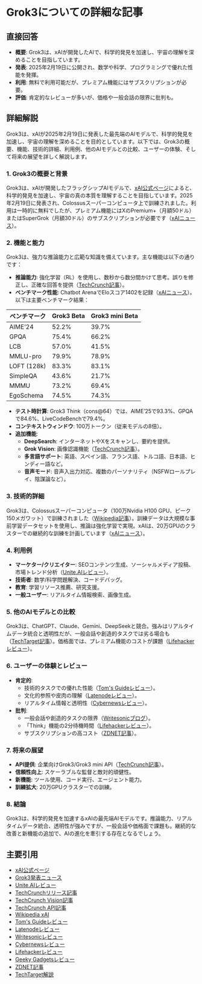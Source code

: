 # Grok3についての詳細な記事

## 直接回答
- **概要**: Grok3は、xAIが開発したAIで、科学的発見を加速し、宇宙の理解を深めることを目指しています。
- **発表**: 2025年2月19日に公開され、数学や科学、プログラミングで優れた性能を発揮。
- **利用**: 無料で利用可能だが、プレミアム機能にはサブスクリプションが必要。
- **評価**: 肯定的なレビューが多いが、価格や一般会話の限界に批判も。

## 詳細解説
Grok3は、xAIが2025年2月19日に発表した最先端のAIモデルで、科学的発見を加速し、宇宙の理解を深めることを目的としています。以下では、Grok3の概要、機能、技術的詳細、利用例、他のAIモデルとの比較、ユーザーの体験、そして将来の展望を詳しく解説します。

### 1. Grok3の概要と背景
Grok3は、xAIが開発したフラッグシップAIモデルで、[xAI公式ページ](https://x.ai/)によると、科学的発見を加速し、宇宙の真の本質を理解することを目指しています。2025年2月19日に発表され、Colossusスーパーコンピュータ上で訓練されました。利用は一時的に無料でしたが、プレミアム機能にはXのPremium+（月額50ドル）またはSuperGrok（月額30ドル）のサブスクリプションが必要です（[xAIニュース](https://x.ai/news/grok-3)）。

### 2. 機能と能力
Grok3は、強力な推論能力と広範な知識を備えています。主な機能は以下の通りです：

- **推論能力**: 強化学習（RL）を使用し、数秒から数分間かけて思考。誤りを修正し、正確な回答を提供（[TechCrunch記事](https://techcrunch.com/2025/02/17/elon-musks-ai-company-xai-releases-its-latest-flagship-ai-grok-3/)）。
- **ベンチマーク性能**: Chatbot ArenaでEloスコア1402を記録（[xAIニュース](https://x.ai/news/grok-3)）。以下は主要ベンチマーク結果：

| ベンチマーク | Grok3 Beta | Grok3 mini Beta |
|--------------|------------|-----------------|
| AIME’24      | 52.2%      | 39.7%           |
| GPQA         | 75.4%      | 66.2%           |
| LCB          | 57.0%      | 41.5%           |
| MMLU-pro     | 79.9%      | 78.9%           |
| LOFT (128k)  | 83.3%      | 83.1%           |
| SimpleQA     | 43.6%      | 21.7%           |
| MMMU         | 73.2%      | 69.4%           |
| EgoSchema    | 74.5%      | 74.3%           |

- **テスト時計算**: Grok3 Think（cons@64）では、AIME’25で93.3%、GPQAで84.6%、LiveCodeBenchで79.4%。
- **コンテキストウィンドウ**: 100万トークン（従来モデルの8倍）。
- **追加機能**:
  - **DeepSearch**: インターネットやXをスキャンし、要約を提供。
  - **Grok Vision**: 画像認識機能（[TechCrunch記事](https://techcrunch.com/2025/04/22/xais-grok-chatbot-can-now-see-the-world-around-it/)）。
  - **多言語サポート**: 英語、スペイン語、フランス語、トルコ語、日本語、ヒンディー語など。
  - **音声モード**: 音声入出力対応、複数のパーソナリティ（NSFWロールプレイ、陰謀論など）。

### 3. 技術的詳細
Grok3は、Colossusスーパーコンピュータ（100万Nvidia H100 GPU、ピーク150メガワット）で訓練されました（[Wikipedia記事](https://en.wikipedia.org/wiki/XAI_%28company%29)）。訓練データは大規模な事前学習データセットを使用し、推論は強化学習で実現。xAIは、20万GPUのクラスターでの継続的な訓練を計画しています（[xAIニュース](https://x.ai/news/grok-3)）。

### 4. 利用例
- **マーケター/クリエイター**: SEOコンテンツ生成、ソーシャルメディア投稿、市場トレンド分析（[Unite.AIレビュー](https://www.unite.ai/grok-3-review/)）。
- **技術者**: 数学/科学問題解決、コードデバッグ。
- **教育**: 学習リソース推薦、研究支援。
- **一般ユーザー**: リアルタイム情報検索、画像生成。

### 5. 他のAIモデルとの比較
Grok3は、ChatGPT、Claude、Gemini、DeepSeekと競合。強みはリアルタイムデータ統合と透明性だが、一般会話や創造的タスクでは劣る場合も（[TechTarget記事](https://www.techtarget.com/whatis/feature/Grok-3-model-explained-Everything-you-need-to-know)）。価格面では、プレミアム機能のコストが課題（[Lifehackerレビュー](https://lifehacker.com/tech/i-tested-grok-3-and-its-not-worth-the-price-hike)）。

### 6. ユーザーの体験とレビュー
- **肯定的**:
  - 技術的タスクでの優れた性能（[Tom's Guideレビュー](https://www.tomsguide.com/ai/i-tested-grok-3-with-5-prompts-heres-what-i-like-and-dont-like-about-this-chatbot)）。
  - 文化的参照や皮肉の理解（[Latenodeレビュー](https://latenode.com/blog/grok-3-review)）。
  - リアルタイム情報と透明性（[Cybernewsレビュー](https://cybernews.com/ai-tools/grok-3-ai-review/)）。
- **批判**:
  - 一般会話や創造的タスクの限界（[Writesonicブログ](https://writesonic.com/blog/grok-3-review)）。
  - 「Think」機能の2分待機時間（[Lifehackerレビュー](https://lifehacker.com/tech/i-tested-grok-3-and-its-not-worth-the-price-hike)）。
  - サブスクリプションの高コスト（[ZDNET記事](https://www.zdnet.com/article/grok-3-ai-is-now-free-to-all-x-users-heres-how-it-works/)）。

### 7. 将来の展望
- **API提供**: 企業向けGrok3/Grok3 mini API（[TechCrunch記事](https://techcrunch.com/2025/04/09/elon-musks-ai-company-xai-launches-an-api-for-grok-3/)）。
- **信頼性向上**: スケーラブルな監督と敵対的頑健性。
- **新機能**: ツール使用、コード実行、エージェント能力。
- **訓練拡大**: 20万GPUクラスターでの訓練。

### 8. 結論
Grok3は、科学的発見を加速するxAIの最先端AIモデルです。推論能力、リアルタイムデータ統合、透明性が強みですが、一般会話や価格面で課題も。継続的な改善と新機能の追加で、AIの進化を牽引する存在となるでしょう。

## 主要引用
- [xAI公式ページ](https://x.ai/)
- [Grok3発表ニュース](https://x.ai/news/grok-3)
- [Unite.AIレビュー](https://www.unite.ai/grok-3-review/)
- [TechCrunchリリース記事](https://techcrunch.com/2025/02/17/elon-musks-ai-company-xai-releases-its-latest-flagship-ai-grok-3/)
- [TechCrunch Vision記事](https://techcrunch.com/2025/04/22/xais-grok-chatbot-can-now-see-the-world-around-it/)
- [TechCrunch API記事](https://techcrunch.com/2025/04/09/elon-musks-ai-company-xai-launches-an-api-for-grok-3/)
- [Wikipedia xAI](https://en.wikipedia.org/wiki/XAI_%28company%29)
- [Tom's Guideレビュー](https://www.tomsguide.com/ai/i-tested-grok-3-with-5-prompts-heres-what-i-like-and-dont-like-about-this-chatbot)
- [Latenodeレビュー](https://latenode.com/blog/grok-3-review)
- [Writesonicレビュー](https://writesonic.com/blog/grok-3-review)
- [Cybernewsレビュー](https://cybernews.com/ai-tools/grok-3-ai-review/)
- [Lifehackerレビュー](https://lifehacker.com/tech/i-tested-grok-3-and-its-not-worth-the-price-hike)
- [Geeky Gadgetsレビュー](https://www.geeky-gadgets.com/grok-3-ai-review/)
- [ZDNET記事](https://www.zdnet.com/article/grok-3-ai-is-now-free-to-all-x-users-heres-how-it-works/)
- [TechTarget解説](https://www.techtarget.com/whatis/feature/Grok-3-model-explained-Everything-you-need-to-know)
